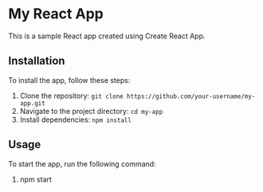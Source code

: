 # My React App

This is a sample React app created using Create React App.

## Installation

To install the app, follow these steps:

1. Clone the repository: `git clone https://github.com/your-username/my-app.git`
2. Navigate to the project directory: `cd my-app`
3. Install dependencies: `npm install`

## Usage

To start the app, run the following command:

1. npm start 
